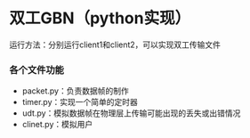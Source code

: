 # 双工GBN（python实现）

运行方法：分别运行client1和client2，可以实现双工传输文件

### 各个文件功能

* packet.py：负责数据帧的制作
* timer.py：实现一个简单的定时器
* udt.py：模拟数据帧在物理层上传输可能出现的丢失或出错情况
* clinet.py：模拟用户
